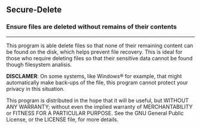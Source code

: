 ## Secure-Delete
### Ensure files are deleted without remains of their contents
- - -
  
This program is able delete files so that none of their remaining content 
can be found on the disk, which helps prevent file recovery. This is ideal
for those who require deleting files so that their sensitive data cannot 
be found though filesystem analisis.
  
  
**DISCLAMER**: On some systems, like Windows&reg; for example, that might
automatically make back-ups of the file, this program cannot protect
your privacy in this situation.
  
  
This program is distributed in the hope that it will be useful,
but WITHOUT ANY WARRANTY; without even the implied warranty of
MERCHANTABILITY or FITNESS FOR A PARTICULAR PURPOSE.  See the
GNU General Public License, or the LICENSE file, for more details.

